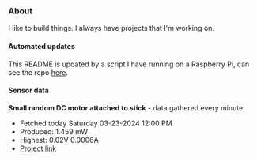 ### About
I like to build things. I always have projects that I'm working on.

#### Automated updates
This README is updated by a script I have running on a Raspberry Pi, can see the repo [here](https://github.com/jdc-cunningham/raspi-git-repo-updater).

#### Sensor data


**Small random DC motor attached to stick** - data gathered every minute
- Fetched today Saturday 03-23-2024 12:00 PM
- Produced: 1.459 mW
- Highest: 0.02V 0.0006A
- [Project link](https://github.com/jdc-cunningham/turbine-raspi)